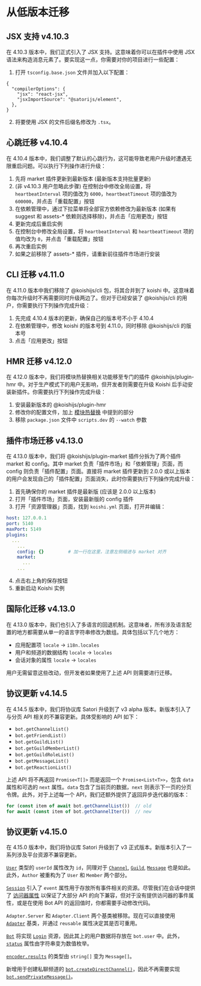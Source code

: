 # 从低版本迁移

## JSX 支持 <badge>v4.10.3</badge>

在 4.10.3 版本中，我们正式引入了 JSX 支持。这意味着你可以在插件中使用 JSX 语法来构造消息元素了。要实现这一点，你需要对你的项目进行一些配置：

1. 打开 `tsconfig.base.json` 文件并加入以下配置：

```json{3-4}
{
  "compilerOptions": {
    "jsx": "react-jsx",
    "jsxImportSource": "@satorijs/element",
  },
}
```

2. 将要使用 JSX 的文件后缀名修改为 `.tsx`。

## 心跳迁移 <badge>v4.10.4</badge>

在 4.10.4 版本中，我们调整了默认的心跳行为，这可能导致老用户升级时遭遇无限重启问题。可以执行下列操作进行升级：

1. 先将 market 插件更新到最新版本 (最新版本支持批量更新)
2. (非 v4.10.3 用户忽略此步骤) 在控制台中修改全局设置，将 `heartbeatInterval` 项的值改为 `6000`，`heartbeatTimeout` 项的值改为 `600000`，并点击「重载配置」按钮
3. 在依赖管理中，通过下拉菜单将全部官方依赖修改为最新版本 (如果有 suggest 和 assets-* 依赖则选择移除)，并点击「应用更改」按钮
4. 更新完成后重启实例
5. 在控制台中修改全局设置，将 `heartbeatInterval` 和 `heartbeatTimeout` 项的值均改为 `0`，并点击「重载配置」按钮
6. 再次重启实例
7. 如果之前移除了 assets-* 插件，请重新前往插件市场进行安装

## CLI 迁移 <badge>v4.11.0</badge>

在 4.11.0 版本中我们移除了 @koishijs/cli 包，将其合并到了 koishi 中。这意味着你每次升级时不再需要同时升级两边了。但对于已经安装了 @koishijs/cli 的用户，你需要执行下列操作完成升级：

1. 先完成 4.10.4 版本的更新，确保自己的版本号不小于 4.10.4
2. 在依赖管理中，修改 koishi 的版本号到 4.11.0，同时移除 @koishijs/cli 的版本号
3. 点击「应用更改」按钮

## HMR 迁移 <badge>v4.12.0</badge>

在 4.12.0 版本中，我们将模块热替换相关功能移至专门的插件 @koishijs/plugin-hmr 中。对于生产模式下的用户无影响，但开发者则需要在升级 Koishi 后手动安装新插件。你需要执行下列操作完成升级：

1. 安装最新版本的 @koishijs/plugin-hmr
2. 修改你的配置文件，加上 [模块热替换](../guide/develop/script.md#模块热替换) 中提到的部分
3. 移除 `package.json` 文件中 `scripts.dev` 的 `--watch` 参数

## 插件市场迁移 <badge>v4.13.0</badge>

在 4.13.0 版本中，我们将 @koishijs/plugin-market 插件分拆为了两个插件 market 和 config。其中 market 负责「插件市场」和「依赖管理」页面，而 config 则负责「插件配置」页面。直接将 market 插件更新到 2.0.0 或以上版本的用户会发现自己的「插件配置」页面消失，此时你需要执行下列操作完成升级：

1. 首先确保你的 market 插件是最新版 (应该是 2.0.0 以上版本)
2. 打开「插件市场」页面，安装最新版的 config 插件
3. 打开「资源管理器」页面，找到 `koishi.yml` 页面，打开并编辑：

```yaml
host: 127.0.0.1
port: 5140
maxPort: 5149
plugins:
  ...
    ...
    config: {}         # 加一行在这里，注意左侧缩进与 market 对齐
    market:
      ...
    ...
```

4. 点击右上角的保存按钮
5. 重新启动 Koishi 实例

## 国际化迁移 <badge>v4.13.0</badge>

在 4.13.0 版本中，我们也引入了多语言的回退机制。这意味者，所有涉及语言配置的地方都需要从单一的语言字符串修改为数组。具体包括以下几个地方：

- 应用配置项 `locale` → `i18n.locales`
- 用户和频道的数据结构 `locale` → `locales`
- 会话对象的属性 `locale` → `locales`

用户无需留意这些改动，但开发者如果使用了上述 API 则需要进行迁移。

## 协议更新 <badge>v4.14.5</badge>

在 4.14.5 版本中，我们将协议库 Satori 升级到了 v3 alpha 版本。新版本引入了与分页 API 相关的不兼容更新。具体受影响的 API 如下：

- `bot.getChannelList()`
- `bot.getFriendList()`
- `bot.getGuildList()`
- `bot.getGuildMemberList()`
- `bot.getGuildRoleList()`
- `bot.getMessageList()`
- `bot.getReactionList()`

上述 API 将不再返回 `Promise<T[]>` 而是返回一个 `Promise<List<T>>`，包含 `data` 属性和可选的 `next` 属性。`data` 包含了当前页的数据，`next` 则表示下一页的分页令牌。此外，对于上述每一个 API，我们还额外提供了返回异步迭代器的版本：

```ts
for (const item of await bot.getChannelList())  // old
for await (const item of bot.getChannelIter())  // new
```

## 协议更新 <badge>v4.15.0</badge>

在 4.15.0 版本中，我们将协议库 Satori 升级到了 v3 正式版本。新版本引入了一系列涉及平台资源不兼容更新。

[`User`](../api/resources/user.md) 类型的 `userId` 属性改为 `id`，同理对于 [`Channel`](../api/resources/channel.md), [`Guild`](../api/resources/guild.md), [`Message`](../api/resources/message.md) 也是如此。此外，`Author` 被重构为了 `User` 和 `Member` 两个部分。

[`Session`](../api/core/session.md) 引入了 `event` 属性用于存放所有事件相关的资源。尽管我们在会话中提供了 [访问器属性](../api/core/session.md#访问器属性) 以保证了大部分 API 的向下兼容，但对于没有提供访问器的事件属性，或是在使用 Bot API 的返回值时，你都需要手动修改代码。

`Adapter.Server` 和 `Adapter.Client` 两个基类被移除。现在可以直接使用 [`Adapter`](../api/core/adapter.md) 基类，并通过 `reusable` 属性决定其是否可重用。

[`Bot`](../api/core/bot.md) 将实现 [`Login`](../api/resources/login.md) 资源，因此其上的用户数据将存放在 `bot.user` 中。此外，[`status`](../api/resources/login.md) 属性由字符串变为数值枚举。

[`encoder.results`](../api/message/encoder.md#encoder-results) 的类型由 `string[]` 变为 `Message[]`。

新增用于创建私聊频道的 [`bot.createDirectChannel()`](../api/resources/channel.md)，因此不再需要实现 [`bot.sendPrivateMessage()`](../api/resources/message.md#bot-sendprivatemessage)。
